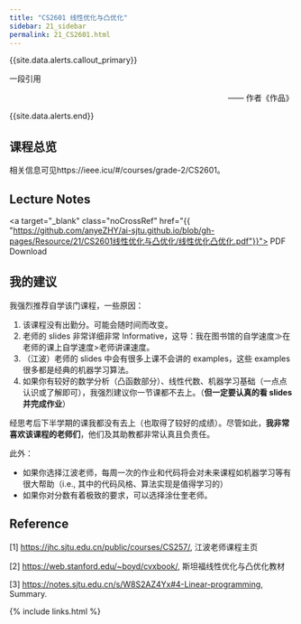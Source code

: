 ```yaml
---
title: "CS2601 线性优化与凸优化"
sidebar: 21_sidebar
permalink: 21_CS2601.html
---
```


{{site.data.alerts.callout_primary}}
<p>一段引用</p>
<p align="right">—— 作者《作品》</p>
{{site.data.alerts.end}}

## 课程总览

相关信息可见https://ieee.icu/#/courses/grade-2/CS2601。

## Lecture Notes

<a target="_blank" class="noCrossRef" href="{{ "https://github.com/anyeZHY/ai-sjtu.github.io/blob/gh-pages/Resource/21/CS2601线性优化与凸优化/线性优化凸优化.pdf"}}"> PDF Download

## 我的建议

我强烈推荐自学该门课程，一些原因：

1. 该课程没有出勤分。<span class="label label-warning">可能会随时间而改变。</span>
2. 老师的 slides 非常详细非常 Informative，这导：我在图书馆的自学速度$\gg$在老师的课上自学速度>老师讲课速度。
3. （江波）老师的 slides 中会有很多上课不会讲的 examples，这些 examples 很多都是经典的机器学习算法。
4. 如果你有较好的数学分析（凸函数部分）、线性代数、机器学习基础（一点点认识或了解即可），我强烈建议你一节课都不去上。（**但一定要认真的看 slides 并完成作业**）

经思考后下半学期的课我都没有去上（也取得了较好的成绩）。尽管如此，**我非常喜欢该课程的老师们**，他们及其助教都非常认真且负责任。

此外：

- 如果你选择江波老师，每周一次的作业和代码将会对未来课程如机器学习等有很大帮助（i.e., 其中的代码风格、算法实现是值得学习的）
- 如果你对分数有着极致的要求，可以选择涂仕奎老师。

## Reference

[1] https://jhc.sjtu.edu.cn/public/courses/CS257/, 江波老师课程主页

[2] https://web.stanford.edu/~boyd/cvxbook/, 斯坦福线性优化与凸优化教材

[3] https://notes.sjtu.edu.cn/s/W8S2AZ4Yx#4-Linear-programming, Summary.

{% include links.html %}
